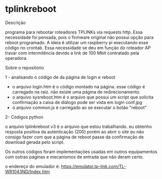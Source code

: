 # tplinkreboot

Descrição

programa para rebootar roteadores TPLINKs via requests http. Essa necessidade foi pensada, pois o firmware original não possui opção para reboot programado. A ideia é utilizar um raspberry pi executando esse código no crontab. Essa necessidade se deu em função do roteador AP travar com intermitência devido a link de 100 Mbit contratado pela operadora.

Sobre o repositório

1 - analisando o código de da página de login e reboot

- o arquivo login.htm é o código montado na página. esse código é carregado na raiz. não existe uma página de redirecionamento. 
- o arquivo sysreboot.htm é o arquivo que possui um script que solicita confirmação a caixa de diálogo pode ser vista em login conf.jpg
- o arquivo common.js é carregado ao se executar o botão "reboot"

2- Códigos python

o arquivo tplinkreboot v3 é o arquivo que estou trabalhando. eu obtenho resposta positiva da autenticação (200) porém ao abrir o site eu não consigo fazer com que a página de reboot passe da confirmação de download gerada pelo script. 

Os outros códigos foram implementações usadas em outros equipamentos com outras páginas e mecanismos de entrada que não deram certo. 

o endereço do emulador é: 
https://emulator.tp-link.com/TL-WR1043ND/Index.htm


